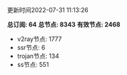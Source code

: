 更新时间2022-07-31 11:13:26

**总订阅: 64**
**总节点: 8343**
**有效节点: 2468**
- v2ray节点: 1777
- ssr节点: 6
- trojan节点: 134
- ss节点: 551
